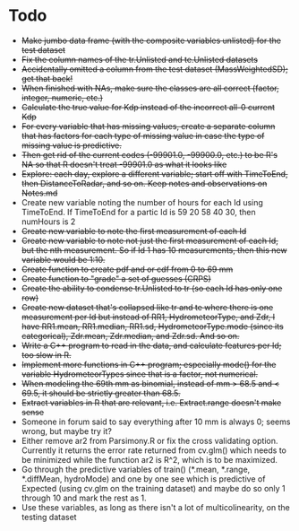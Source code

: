 Todo
====

- ~~Make jumbo data frame (with the composite variables unlisted) for the test dataset~~
- ~~Fix the column names of the tr.Unlisted and te.Unlisted datasets~~
- ~~Accidentally omitted a column from the test dataset (MassWeightedSD); get that back!~~
- ~~When finished with NAs, make sure the classes are all correct (factor, integer, numeric, etc.)~~
- ~~Calculate the true value for Kdp instead of the incorrect all-0 current Kdp~~
- ~~For every variable that has missing values, create a separate column that has factors for each type of missing value in case the type of missing value is predictive.~~
- ~~Then get rid of the current codes (-99901.0, -99900.0, etc.) to be R's NA so that R doesn't treat -99901.0 as what it looks like~~
- ~~Explore: each day, explore a different variable; start off with TimeToEnd, then DistanceToRadar, and so on. Keep notes and observations on Notes.md~~
- Create new variable noting the number of hours for each Id using TimeToEnd. If TimeToEnd for a partic Id is 59 20 58 40 30, then numHours is 2
- ~~Create new variable to note the first measurement of each Id~~
- ~~Create new variable to note not just the first measurement of each Id, but the nth measurement. So if Id 1 has 10 measurements, then this new variable would be 1:10.~~
- ~~Create function to create pdf and or cdf from 0 to 69 mm~~
- ~~Create function to "grade" a set of guesses (CRPS)~~
- ~~Create the ability to condense tr.Unlisted to tr (so each Id has only one row)~~
- ~~Create new dataset that's collapsed like tr and te where there is one measurement per Id but instead of RR1, HydrometeorType, and Zdr, I have RR1.mean, RR1.median, RR1.sd, HydrometeorType.mode (since its categorical), Zdr.mean, Zdr.median, and Zdr.sd. And so on.~~
- ~~Write a C++ program to read in the data, and calculate features per Id; too slow in R.~~
- ~~Implement more functions in C++ program; especially mode() for the variable HydrometeorTypes since that is a factor, not numerical.~~
- ~~When modeling the 69th mm as binomial, instead of mm > 68.5 and < 69.5, it should be strictly greater than 68.5.~~
- ~~Extract variables in R that are relevant, i.e. Extract.range doesn't make sense~~
- Someone in forum said to say everything after 10 mm is always 0; seems wrong, but maybe try it?
- Either remove ar2 from Parsimony.R or fix the cross validating option. Currently it returns the error rate returned from cv.glm() which needs to be minimized while the function ar2 is R^2, which is to be maximized.
- Go through the predictive variables of train() (*.mean, *.range, *.diffMean, hydroMode) and one by one see which is predictive of Expected (using cv.glm on the training dataset) and maybe do so only 1 through 10 and mark the rest as 1.
- Use these variables, as long as there isn't a lot of multicolinearity, on the testing dataset
